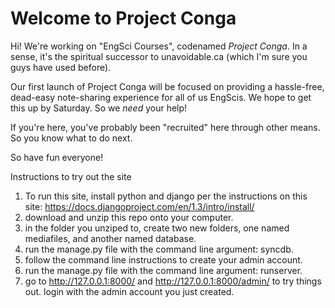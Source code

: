 Welcome to Project Conga
=========================

Hi! We're working on "EngSci Courses", codenamed *Project Conga*. In a sense, it's the spiritual successor to
unavoidable.ca (which I'm sure you guys have used before). 

Our first launch of Project Conga will be focused on providing a hassle-free, dead-easy note-sharing experience
for all of us EngScis. We hope to get this up by Saturday. So we *need* your help!

If you're here, you've probably been "recruited" here through other means. So you know what to do next.

So have fun everyone!

Instructions to try out the site
1. To run this site, install python and django per the instructions on this site: https://docs.djangoproject.com/en/1.3/intro/install/
2. download and unzip this repo onto your computer.
3. in the folder you unziped to, create two new folders, one named mediafiles, and another named database.
4. run the manage.py file with the command line argument: syncdb.
5. follow the command line instructions to create your admin account.
6. run the manage.py file with the command line argument: runserver.
7. go to http://127.0.0.1:8000/ and http://127.0.0.1:8000/admin/ to try things out. login with the admin account you just created.